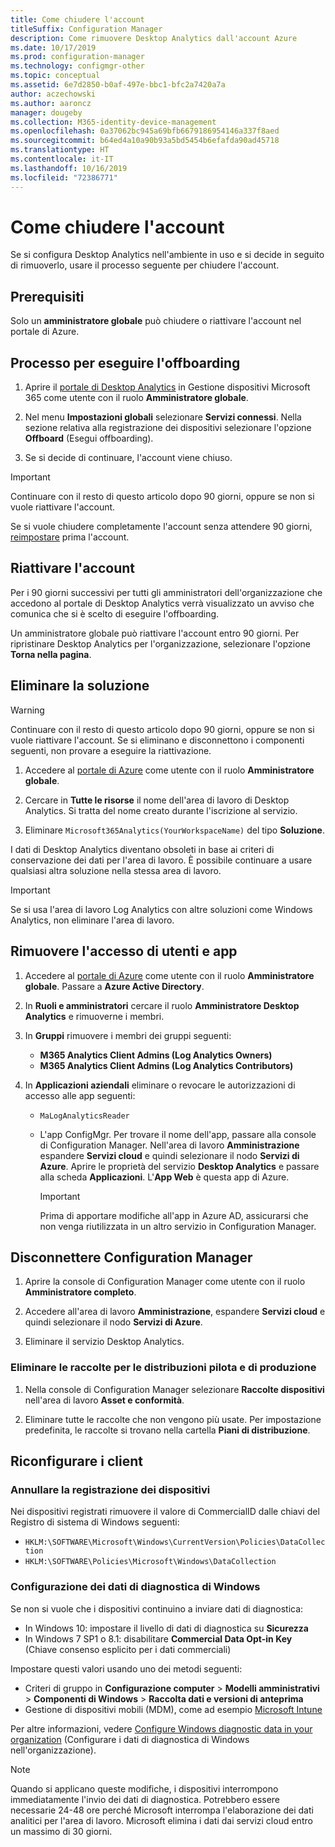 ```yaml
---
title: Come chiudere l'account
titleSuffix: Configuration Manager
description: Come rimuovere Desktop Analytics dall'account Azure
ms.date: 10/17/2019
ms.prod: configuration-manager
ms.technology: configmgr-other
ms.topic: conceptual
ms.assetid: 6e7d2850-b0af-497e-bbc1-bfc2a7420a7a
author: aczechowski
ms.author: aaroncz
manager: dougeby
ms.collection: M365-identity-device-management
ms.openlocfilehash: 0a37062bc945a69bfb6679186954146a337f8aed
ms.sourcegitcommit: b64ed4a10a90b93a5bd5454b6efafda90ad45718
ms.translationtype: HT
ms.contentlocale: it-IT
ms.lasthandoff: 10/16/2019
ms.locfileid: "72386771"
---
```

# <a name="how-to-close-your-account"></a>Come chiudere l'account

Se si configura Desktop Analytics nell'ambiente in uso e si decide in seguito di rimuoverlo, usare il processo seguente per chiudere l'account.

## <a name="prerequisites"></a>Prerequisiti

Solo un **amministratore globale** può chiudere o riattivare l'account nel portale di Azure.

## <a name="process-to-offboard"></a>Processo per eseguire l'offboarding

1. Aprire il [portale di Desktop Analytics](https://aka.ms/desktopanalytics) in Gestione dispositivi Microsoft 365 come utente con il ruolo **Amministratore globale**.

1. Nel menu **Impostazioni globali** selezionare **Servizi connessi**. Nella sezione relativa alla registrazione dei dispositivi selezionare l'opzione **Offboard** (Esegui offboarding).

1. Se si decide di continuare, l'account viene chiuso.

> [!Important]
> Continuare con il resto di questo articolo dopo 90 giorni, oppure se non si vuole riattivare l'account.
>
> Se si vuole chiudere completamente l'account senza attendere 90 giorni, [reimpostare](/sccm/desktop-analytics/account-reset) prima l'account.

## <a name="reactivate"></a>Riattivare l'account

Per i 90 giorni successivi per tutti gli amministratori dell'organizzazione che accedono al portale di Desktop Analytics verrà visualizzato un avviso che comunica che si è scelto di eseguire l'offboarding.

Un amministratore globale può riattivare l'account entro 90 giorni. Per ripristinare Desktop Analytics per l'organizzazione, selezionare l'opzione **Torna nella pagina**.

## <a name="delete-the-solution"></a>Eliminare la soluzione

> [!Warning]
> Continuare con il resto di questo articolo dopo 90 giorni, oppure se non si vuole riattivare l'account. Se si eliminano e disconnettono i componenti seguenti, non provare a eseguire la riattivazione.

1. Accedere al [portale di Azure](https://portal.azure.com) come utente con il ruolo **Amministratore globale**.

1. Cercare in **Tutte le risorse** il nome dell'area di lavoro di Desktop Analytics. Si tratta del nome creato durante l'iscrizione al servizio.

1. Eliminare `Microsoft365Analytics(YourWorkspaceName)` del tipo **Soluzione**.

I dati di Desktop Analytics diventano obsoleti in base ai criteri di conservazione dei dati per l'area di lavoro. È possibile continuare a usare qualsiasi altra soluzione nella stessa area di lavoro.

> [!Important]  
> Se si usa l'area di lavoro Log Analytics con altre soluzioni come Windows Analytics, non eliminare l'area di lavoro.

## <a name="remove-user-and-app-access"></a>Rimuovere l'accesso di utenti e app

1. Accedere al [portale di Azure](https://portal.azure.com) come utente con il ruolo **Amministratore globale**. Passare a **Azure Active Directory**.

1. In **Ruoli e amministratori** cercare il ruolo **Amministratore Desktop Analytics** e rimuoverne i membri.

1. In **Gruppi** rimuovere i membri dei gruppi seguenti:

    - **M365 Analytics Client Admins (Log Analytics Owners)**
    - **M365 Analytics Client Admins (Log Analytics Contributors)**

1. In **Applicazioni aziendali** eliminare o revocare le autorizzazioni di accesso alle app seguenti:

    - `MaLogAnalyticsReader`

    - L'app ConfigMgr. Per trovare il nome dell'app, passare alla console di Configuration Manager. Nell'area di lavoro **Amministrazione** espandere **Servizi cloud** e quindi selezionare il nodo **Servizi di Azure**. Aprire le proprietà del servizio **Desktop Analytics** e passare alla scheda **Applicazioni**. L'**App Web** è questa app di Azure.

        > [!Important]  
        > Prima di apportare modifiche all'app in Azure AD, assicurarsi che non venga riutilizzata in un altro servizio in Configuration Manager.

## <a name="disconnect-configuration-manager"></a>Disconnettere Configuration Manager

1. Aprire la console di Configuration Manager come utente con il ruolo **Amministratore completo**.

1. Accedere all'area di lavoro **Amministrazione**, espandere **Servizi cloud** e quindi selezionare il nodo **Servizi di Azure**.

1. Eliminare il servizio Desktop Analytics.

### <a name="delete-collections-for-the-pilot-and-production-deployments"></a>Eliminare le raccolte per le distribuzioni pilota e di produzione

1. Nella console di Configuration Manager selezionare **Raccolte dispositivi** nell'area di lavoro **Asset e conformità**.

1. Eliminare tutte le raccolte che non vengono più usate. Per impostazione predefinita, le raccolte si trovano nella cartella **Piani di distribuzione**.  

## <a name="reconfigure-clients"></a>Riconfigurare i client

### <a name="unenroll-devices"></a>Annullare la registrazione dei dispositivi

Nei dispositivi registrati rimuovere il valore di CommercialID dalle chiavi del Registro di sistema di Windows seguenti:

- `HKLM:\SOFTWARE\Microsoft\Windows\CurrentVersion\Policies\DataCollection`
- `HKLM:\SOFTWARE\Policies\Microsoft\Windows\DataCollection`

### <a name="windows-diagnostic-data-configuration"></a>Configurazione dei dati di diagnostica di Windows

Se non si vuole che i dispositivi continuino a inviare dati di diagnostica:

- In Windows 10: impostare il livello di dati di diagnostica su **Sicurezza**
- In Windows 7 SP1 o 8.1: disabilitare **Commercial Data Opt-in Key** (Chiave consenso esplicito per i dati commerciali)

Impostare questi valori usando uno dei metodi seguenti:

- Criteri di gruppo in **Configurazione computer** > **Modelli amministrativi** > **Componenti di Windows** > **Raccolta dati e versioni di anteprima**
- Gestione di dispositivi mobili (MDM), come ad esempio [Microsoft Intune](https://docs.microsoft.com/intune/device-restrictions-windows-10#reporting-and-telemetry)

Per altre informazioni, vedere [Configure Windows diagnostic data in your organization](https://docs.microsoft.com/windows/privacy/configure-windows-diagnostic-data-in-your-organization) (Configurare i dati di diagnostica di Windows nell'organizzazione).

> [!NOTE]  
> Quando si applicano queste modifiche, i dispositivi interrompono immediatamente l'invio dei dati di diagnostica. Potrebbero essere necessarie 24-48 ore perché Microsoft interrompa l'elaborazione dei dati analitici per l'area di lavoro. Microsoft elimina i dati dai servizi cloud entro un massimo di 30 giorni.
